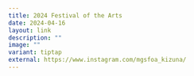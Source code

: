 ```yaml
---
title: 2024 Festival of the Arts
date: 2024-04-16
layout: link
description: ""
image: ""
variant: tiptap
external: https://www.instagram.com/mgsfoa_kizuna/
---
```

